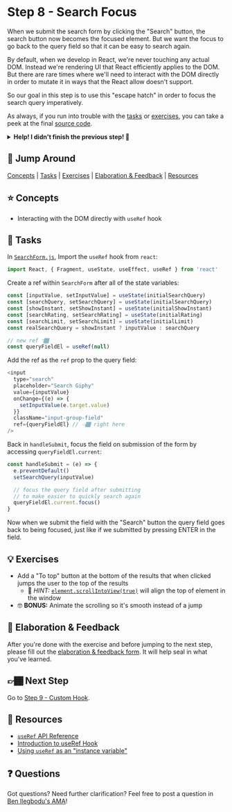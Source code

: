 # Step 8 - Search Focus

When we submit the search form by clicking the "Search" button, the search button now becomes the focused element. But we want the focus to go back to the query field so that it can be easy to search again.

By default, when we develop in React, we're never touching any actual DOM. Instead we're rendering UI that React efficiently applies to the DOM. But there are rare times where we'll need to interact with the DOM directly in order to mutate it in ways that the React allow doesn't support.

So our goal in this step is to use this "escape hatch" in order to focus the search query imperatively.

As always, if you run into trouble with the [tasks](#tasks) or [exercises](#exercises), you can take a peek at the final [source code](./).

<details>
  <summary><b>Help! I didn't finish the previous step! 🚨</b></summary>

If you didn't successfully complete the previous step, you can jump right in by copying the step.

Complete the [setup instructions](../../README.md#setup) if you have not yet followed them.

Re-run the setup script, but use the previous step as a starting point:

```sh
npm run setup -- src/07-prop-types
```

This will also back up your `src/workshop` folder, saving your work.

Now restart the app:

```sh
npm start
```

After some initial compiling, a new browser window should open up at http://localhost:3000/, and you should be able to continue on with the tasks below.

</details>

## 🐇 Jump Around

[Concepts](#-concepts) | [Tasks](#-tasks) | [Exercises](#-exercises) | [Elaboration & Feedback](#-elaboration--feedback) | [Resources](#-resources)

## ⭐ Concepts

- Interacting with the DOM directly with `useRef` hook

## 📝 Tasks

In [`SearchForm.js`](./SearchForm.js), Import the `useRef` hook from `react`:

```js
import React, { Fragment, useState, useEffect, useRef } from 'react'
```

Create a ref within `SearchForm` after all of the state variables:

```js
const [inputValue, setInputValue] = useState(initialSearchQuery)
const [searchQuery, setSearchQuery] = useState(initialSearchQuery)
const [showInstant, setShowInstant] = useState(initialShowInstant)
const [searchRating, setSearchRating] = useState(initialRating)
const [searchLimit, setSearchLimit] = useState(initialLimit)
const realSearchQuery = showInstant ? inputValue : searchQuery

// new ref 👇🏾
const queryFieldEl = useRef(null)
```

Add the ref as the `ref` prop to the query field:

```js
<input
  type="search"
  placeholder="Search Giphy"
  value={inputValue}
  onChange={(e) => {
    setInputValue(e.target.value)
  }}
  className="input-group-field"
  ref={queryFieldEl} // 👈🏾 right here
/>
```

Back in `handleSubmit`, focus the field on submission of the form by accessing `queryFieldEl.current`:

```js
const handleSubmit = (e) => {
  e.preventDefault()
  setSearchQuery(inputValue)

  // focus the query field after submitting
  // to make easier to quickly search again
  queryFieldEl.current.focus()
}
```

Now when we submit the field with the "Search" button the query field goes back to being focused, just like if we submitted by pressing ENTER in the field.

## 💡 Exercises

- Add a "To top" button at the bottom of the results that when clicked jumps the user to the top of the results
  - 🔑 _HINT:_ [`element.scrollIntoView(true)`](https://developer.mozilla.org/en-US/docs/Web/API/Element/scrollIntoView) will align the top of element in the window
- 🤓 **BONUS:** Animate the scrolling so it's smooth instead of a jump

## 🧠 Elaboration & Feedback

After you're done with the exercise and before jumping to the next step, please fill out the [elaboration & feedback form](https://docs.google.com/forms/d/e/1FAIpQLScRocWvtbrl4XmT5_NRiE8bSK3CMZil-ZQByBAt8lpsurcRmw/viewform?usp=pp_url&entry.1671251225=React+FUNdamentals+Workshop&entry.1984987236=Step+8+-+Search+Focus). It will help seal in what you've learned.

## 👉🏾 Next Step

Go to [Step 9 - Custom Hook](../09-custom-hook/).

## 📕 Resources

- [`useRef` API Reference](https://reactjs.org/docs/hooks-reference.html#useref)
- [Introduction to useRef Hook](https://dev.to/dinhhuyams/introduction-to-useref-hook-3m7n)
- [Using `useRef` as an "instance variable"](https://reactjs.org/docs/hooks-faq.html#is-there-something-like-instance-variables)

## ❓ Questions

Got questions? Need further clarification? Feel free to post a question in [Ben Ilegbodu's AMA](http://www.benmvp.com/ama/)!
